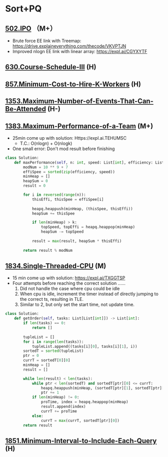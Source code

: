 # Sort+PQ

## [502.IPO](https://github.com/wisdompeak/LeetCode/blob/master/Priority_Queue/502.IPO/) （M+）  

* Brute force EE link with Treemap: https://drive.explaineverything.com/thecode/VKVPTJN
* Improved nlogn EE link with linear array: https://expl.ai/CGYXYTF

## [630.Course-Schedule-III](https://github.com/wisdompeak/LeetCode/tree/master/Priority_Queue/630.Course-Schedule-III) \(H\)  

## [857.Minimum-Cost-to-Hire-K-Workers](https://github.com/wisdompeak/LeetCode/tree/master/Priority_Queue/857.Minimum-Cost-to-Hire-K-Workers) \(H\)  

## [1353.Maximum-Number-of-Events-That-Can-Be-Attended](https://github.com/wisdompeak/LeetCode/tree/master/Priority_Queue/1353.Maximum-Number-of-Events-That-Can-Be-Attended) \(H-\)  

## [1383.Maximum-Performance-of-a-Team](https://github.com/wisdompeak/LeetCode/tree/master/Priority_Queue/1383.Maximum-Performance-of-a-Team) \(M+\)  

* 25min come up with solution: Https://expl.ai.TEHUMSC
  * T.C.: O(nlogn) + O(nlogk) 
* One small error: Don't mod result before finishing

```py
class Solution:
    def maxPerformance(self, n: int, speed: List[int], efficiency: List[int], k: int) -> int:
        modNum = 10 ** 9 + 7
        effiSpee = sorted(zip(efficiency, speed))
        minHeap = []
        heapSum = 0
        result = 0        

        for i in reversed(range(n)):
            thisEffi, thisSpee = effiSpee[i]
            
            heapq.heappush(minHeap, (thisSpee, thisEffi))
            heapSum += thisSpee

            if len(minHeap) > k:
                topSpeed, topEffi = heapq.heappop(minHeap)
                heapSum -= topSpeed
            
            result = max(result, heapSum * thisEffi)
            
        return result % modNum
```

## [1834.Single-Threaded-CPU](https://github.com/wisdompeak/LeetCode/tree/master/Priority_Queue/1834.Single-Threaded-CPU) \(M\)  

* 15 min come up with solution: https://expl.ai/TXGGTSP
* Four attempts before reaching the correct solution ......
  1. Did not handle the case where cpu could be idle 
  2. When cpu is idle, increment the timer instead of directly jumping to the correct ts, resulting in TLE. 
  3. Similar to 2, but only set the start time, not update time. 

```py
class Solution:
    def getOrder(self, tasks: List[List[int]]) -> List[int]:
        if len(tasks) == 0:
            return []
        
        tupleList = []
        for i in range(len(tasks)):
            tupleList.append((tasks[i][0], tasks[i][1], i))
        sortedT = sorted(tupleList)
        ptr = 0
        currT = sortedT[0][0]
        minHeap = []
        result = []

        while len(result) < len(tasks):
            while ptr < len(sortedT) and sortedT[ptr][0] <= currT:
                heapq.heappush(minHeap, (sortedT[ptr][1], sortedT[ptr][2]))
                ptr += 1
            if len(minHeap) != 0: 
                proTime, index = heapq.heappop(minHeap)
                result.append(index)
                currT += proTime
            else: 
                currT = max(currT, sortedT[ptr][0])
        return result
```

## [1851.Minimum-Interval-to-Include-Each-Query](https://github.com/wisdompeak/LeetCode/tree/master/Priority_Queue/1851.Minimum-Interval-to-Include-Each-Query) \(H\)

